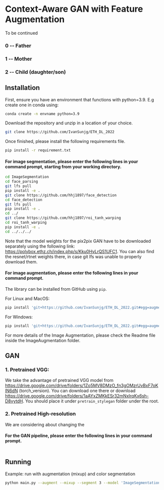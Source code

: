 # Context-Aware GAN with Feature Augmentation

To be continued

### 0 -- Father
### 1 -- Mother
### 2 -- Child (daughter/son)


## Installation
First, ensure you have an environment that functions with python=3.9. E.g create one in conda using:
```bash
conda create -n envname python=3.9
```

Download the repository and unzip in a location of your choice.
```bash
git clone https://github.com/IvanSunjg/ETH_DL_2022
```

Once finished, please install the following requirements file.
```bash
pip install -r requirement.txt
```

#### For image segmentation, please enter the following lines in your command prompt, starting from your working directory.
```bash
cd ImageSegmentation
cd face_parsing
git lfs pull
pip install -e .
git clone https://github.com/hhj1897/face_detection
cd face_detection
git lfs pull
pip install -e .
cd ../
git clone https://github.com/hhj1897/roi_tanh_warping
cd roi_tanh_warping
pip install -e .
cd ../../../
```
Note that the model weights for the pix2pix GAN have to be downloaded separately using the following link: https://polybox.ethz.ch/index.php/s/Kku0HvLrQS1UFC1.
You can also find the resnet/rtnet weights there, in case git lfs was unable to properly download them.

#### For image augmentation, please enter the following lines in your command prompt.

The library can be installed from GitHub using `pip`.

For Linux and MacOS:
```bash
pip install 'git+https://github.com/IvanSunjg/ETH_DL_2022.git#egg=augmentations&subdirectory=ImageAugmentation'
```

For Windows:
```bash
pip install 'git+https://github.com/IvanSunjg/ETH_DL_2022.git#egg=augmentations^&subdirectory=ImageAugmentation'
```
For more details of the Image Augmentation, please check the Readme file inside the ImageAugmentation folder.

## GAN

### 1. Pretrained VGG:
We take the advantage of pretrained VGG model from https://drive.google.com/drive/folders/1Zo5MV8DMzO_fn3gOMzrUvBxF7oKlN6dN (torch_version). You can download one there or download https://drive.google.com/drive/folders/1aAYxZMKkESr32mNxIrqKx6sh-D8vytdH.  You should place it under `pretrain_stylegan` folder under the root.

### 2. Pretrained High-resolution
We are considering about changing the 


#### For the GAN pipeline, please enter the following lines in your command prompt.
```bash
```



## Running

Example: run with augmentation (mixup) and color segmentation
```bash
python main.py --augment --mixup --segment 3 --model 'ImageSegmentation/pix2pixGAN/models/model_seg2_256.h5'
```
